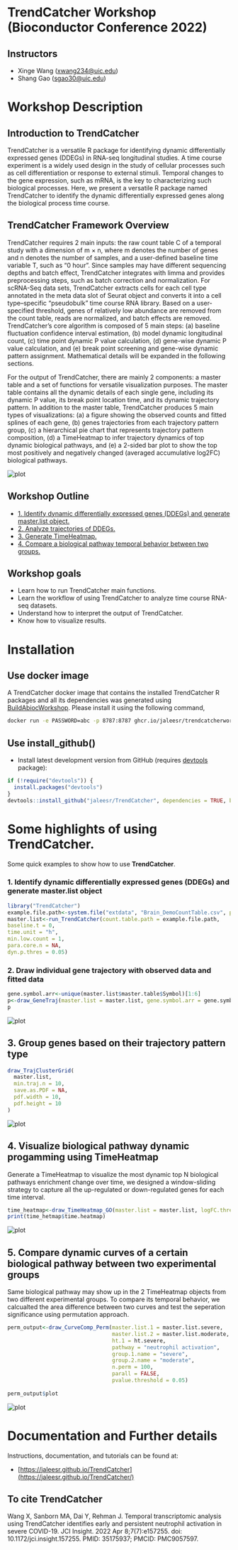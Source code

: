 # TrendCatcher Workshop (Bioconductor Conference 2022)

## Instructors

 - Xinge Wang (xwang234@uic.edu)
 - Shang Gao (sgao30@uic.edu)


# Workshop Description

## Introduction to TrendCatcher
TrendCatcher is a versatile R package for identifying dynamic differentially expressed genes (DDEGs) in RNA-seq longitudinal studies. A time course experiment is a widely used design in the study of cellular processes such as cell differentiation or response to external stimuli. Temporal changes to the gene expression, such as mRNA, is the key to characterizing such biological processes. Here, we present a versatile R package named TrendCatcher to identify the dynamic differentially expressed genes along the biological process time course. 

## TrendCatcher Framework Overview
TrendCatcher requires 2 main inputs: the raw count table C of a temporal study with a dimension of m × n, where m denotes the number of genes and n denotes the number of samples, and a user-defined baseline time variable T, such as “0 hour”. Since samples may have different sequencing depths and batch effect, TrendCatcher integrates with limma and provides preprocessing steps, such as batch correction and normalization. For scRNA-Seq data sets, TrendCatcher extracts cells for each cell type annotated in the meta data slot of Seurat object and converts it into a cell type–specific “pseudobulk” time course RNA library. Based on a user-specified threshold, genes of relatively low abundance are removed from the count table, reads are normalized, and batch effects are removed. TrendCatcher’s core algorithm is composed of 5 main steps: (a) baseline fluctuation confidence interval estimation, (b) model dynamic longitudinal count, (c) time point dynamic P value calculation, (d) gene-wise dynamic P value calculation, and (e) break point screening and gene-wise dynamic pattern assignment. Mathematical details will be expanded in the following sections. 

For the output of TrendCatcher, there are mainly 2 components: a master table and a set of functions for versatile visualization purposes. The master table contains all the dynamic details of each single gene, including its dynamic P value, its break point location time, and its dynamic trajectory pattern. In addition to the master table, TrendCatcher produces 5 main types of visualizations: (a) a figure showing the observed counts and fitted splines of each gene, (b) genes trajectories from each trajectory pattern group, (c) a hierarchical pie chart that represents trajectory pattern composition, (d) a TimeHeatmap to infer trajectory dynamics of top dynamic biological pathways, and (e) a 2-sided bar plot to show the top most positively and negatively changed (averaged accumulative log2FC) biological pathways.

![plot](./man/figures/TrendCatcherWorkFlow.png)

## Workshop Outline

  
  - [1. Identify dynamic differentially expressed genes (DDEGs) and generate master.list object.](https://jaleesr.github.io/TrendCatcherWorkshopBIOC2022/articles/Identify-Dynamic-Genes.html)
  - [2. Analyze trajectories of DDEGs.](https://jaleesr.github.io/TrendCatcherWorkshopBIOC2022/articles/Gene-Trajectory-Analysis.html)
  - [3. Generate TimeHeatmap.](https://jaleesr.github.io/TrendCatcherWorkshopBIOC2022/articles/Time-Heatmap-GO.html)
  - [4. Compare a biological pathway temporal behavior between two groups.](https://jaleesr.github.io/TrendCatcherWorkshopBIOC2022/articles/Compare-Curve-Permutation.html)
 
## Workshop goals

 - Learn how to run TrendCatcher main functions.
 - Learn the workflow of using TrendCatcher to analyze time course RNA-seq datasets.
 - Understand how to interpret the output of TrendCatcher.
 - Know how to visualize results.

# Installation 

## Use docker image

A TrendCatcher docker image that contains the installed TrendCatcher R packages and all its dependencies was generated using [BuildAbiocWorkshop](https://github.com/seandavi/BuildABiocWorkshop). Please install it using the following command, 

```sh
docker run -e PASSWORD=abc -p 8787:8787 ghcr.io/jaleesr/trendcatcherworkshopbioc2022
```
## Use install_github()

* Install latest development version from GitHub (requires [devtools](https://github.com/hadley/devtools) package):

```r
if (!require("devtools")) {
  install.packages("devtools")
}
devtools::install_github("jaleesr/TrendCatcher", dependencies = TRUE, build_vignettes = FALSE)
```

# Some highlights of using **TrendCatcher**.

Some quick examples to show how to use **TrendCatcher**.

### 1. Identify dynamic differentially expressed genes (DDEGs) and generate master.list object

```r
library("TrendCatcher")
example.file.path<-system.file("extdata", "Brain_DemoCountTable.csv", package = "TrendCatcher")
master.list<-run_TrendCatcher(count.table.path = example.file.path, 
baseline.t = 0,
time.unit = "h",
min.low.count = 1,
para.core.n = NA,
dyn.p.thres = 0.05)

```

### 2. Draw individual gene trajectory with observed data and fitted data

```r
gene.symbol.arr<-unique(master.list$master.table$Symbol)[1:6]
p<-draw_GeneTraj(master.list = master.list, gene.symbol.arr = gene.symbol.arr, ncol = 3, nrow = 2)
p
```
![plot](./man/figures/IndividualGeneTraj.png)



## 3. Group genes based on their trajectory pattern type

```r
draw_TrajClusterGrid(
  master.list,
  min.traj.n = 10,
  save.as.PDF = NA,
  pdf.width = 10,
  pdf.height = 10
)
```
![plot](./man/figures/TrajClusterGrid.png)


## 4. Visualize biological pathway dynamic progamming using TimeHeatmap

Generate a TimeHeatmap to visualize the most dynamic top N biological pathways enrichment change 
over time, we designed a window-sliding strategy to capture all the up-regulated or 
down-regulated genes for each time interval.

```r
time_heatmap<-draw_TimeHeatmap_GO(master.list = master.list, logFC.thres = 0, top.n = 10, dyn.gene.p.thres = 0.05, keyType = "SYMBOL", OrgDb = "org.Mm.eg.db", ont = "BP", term.width = 80, GO.enrich.p = 0.05, figure.title = "TimeHeatmap")  
print(time_hetmap$time.heatmap)
```

![plot](./man/figures/Full_TimeHeatmap.png)

## 5. Compare dynamic curves of a certain biological pathway between two experimental groups

Same biological pathway may show up in the 2 TimeHeatmap objects from two different experimental groups. To compare its temporal behavior, we calcualted the area difference between two curves and test the seperation significance using permutation approach.

```r
perm_output<-draw_CurveComp_Perm(master.list.1 = master.list.severe, 
                                 master.list.2 = master.list.moderate, 
                                 ht.1 = ht.severe, 
                                 pathway = "neutrophil activation", 
                                 group.1.name = "severe", 
                                 group.2.name = "moderate", 
                                 n.perm = 100, 
                                 parall = FALSE, 
                                 pvalue.threshold = 0.05)
                                 
perm_output$plot                            
```

![plot](./man/figures/CompareCurves.png)


# Documentation and Further details

Instructions, documentation, and tutorials can be found at:

+ [https://jaleesr.github.io/TrendCatcher](https://jaleesr.github.io/TrendCatcher/)


## To cite TrendCatcher

<a id="1"></a> 
Wang X, Sanborn MA, Dai Y, Rehman J. Temporal transcriptomic analysis using TrendCatcher identifies early and persistent neutrophil activation in severe COVID-19. JCI Insight. 2022 Apr 8;7(7):e157255. doi: 10.1172/jci.insight.157255. PMID: 35175937; PMCID: PMC9057597.
















